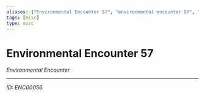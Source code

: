 ```yaml
---
aliases: ["Environmental Encounter 57", "environmental encounter 57", "57 Encounter Environmental"]
tags: [misc]
type: misc
---
```


# Environmental Encounter 57

*Environmental Encounter*

---
*ID: ENC00056*